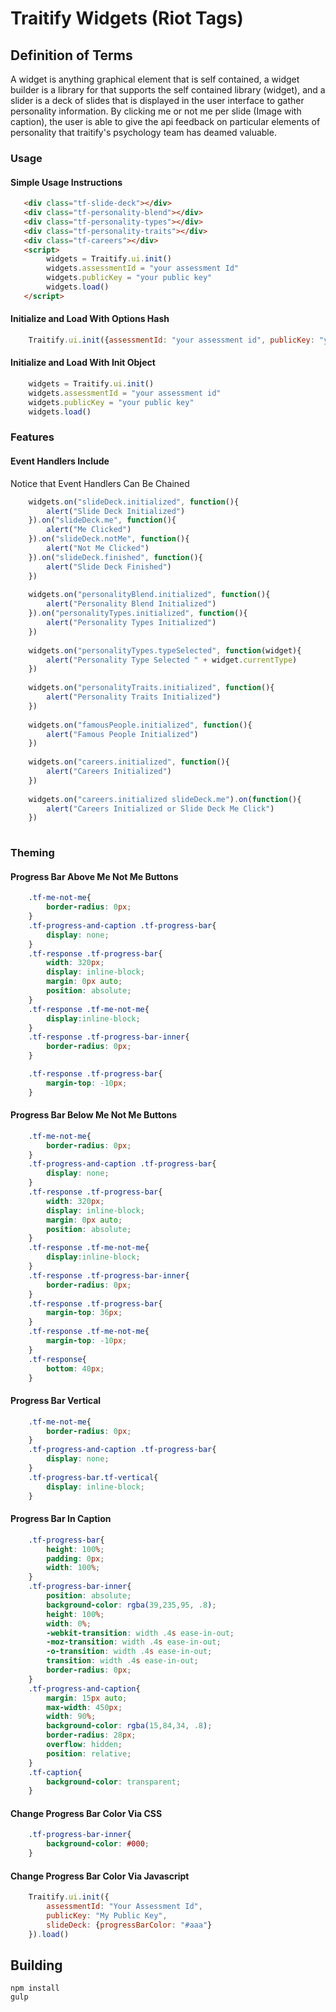 # Traitify Widgets (Riot Tags)
## Definition of Terms
A widget is anything graphical element that is self contained, a widget builder is a library for that supports the self contained library (widget), and a slider is a deck of slides that is displayed in the user interface to gather personality information. By clicking me or not me per slide (Image with caption), the user is able to give the api feedback on particular elements of personality that traitify's psychology team has deamed valuable.

### Usage
#### Simple Usage Instructions 
```html
   <div class="tf-slide-deck"></div>
   <div class="tf-personality-blend"></div>
   <div class="tf-personality-types"></div>
   <div class="tf-personality-traits"></div>
   <div class="tf-careers"></div>
   <script>
        widgets = Traitify.ui.init()
        widgets.assessmentId = "your assessment Id"
        widgets.publicKey = "your public key"
        widgets.load()
   </script>
```

#### Initialize and Load With Options Hash
```javascript
    Traitify.ui.init({assessmentId: "your assessment id", publicKey: "your public key"}).load()
```
#### Initialize and Load With Init Object 
```javascript
    widgets = Traitify.ui.init()
    widgets.assessmentId = "your assessment id"
    widgets.publicKey = "your public key"
    widgets.load()
```

### Features

#### Event Handlers Include
Notice that Event Handlers Can Be Chained
```javascript
	widgets.on("slideDeck.initialized", function(){
	    alert("Slide Deck Initialized")
	}).on("slideDeck.me", function(){
	    alert("Me Clicked")
	}).on("slideDeck.notMe", function(){
	    alert("Not Me Clicked")
	}).on("slideDeck.finished", function(){
	    alert("Slide Deck Finished")
	})
    
	widgets.on("personalityBlend.initialized", function(){
	    alert("Personality Blend Initialized")
	}).on("personalityTypes.initialized", function(){
	    alert("Personality Types Initialized")
	})
	
	widgets.on("personalityTypes.typeSelected", function(widget){
	    alert("Personality Type Selected " + widget.currentType)
	})
	
	widgets.on("personalityTraits.initialized", function(){
	    alert("Personality Traits Initialized")
	})
	
	widgets.on("famousPeople.initialized", function(){
	    alert("Famous People Initialized")
	})
	
	widgets.on("careers.initialized", function(){
	    alert("Careers Initialized")
	})
    
    widgets.on("careers.initialized slideDeck.me").on(function(){
        alert("Careers Initialized or Slide Deck Me Click")
    })
    
```
### Theming
#### Progress Bar Above Me Not Me Buttons
```css
	.tf-me-not-me{
		border-radius: 0px;
	}
	.tf-progress-and-caption .tf-progress-bar{
		display: none;
	}
	.tf-response .tf-progress-bar{
		width: 320px;
		display: inline-block;
		margin: 0px auto;
		position: absolute;
	}
	.tf-response .tf-me-not-me{
		display:inline-block;
	}
	.tf-response .tf-progress-bar-inner{
		border-radius: 0px;
	}

	.tf-response .tf-progress-bar{
		margin-top: -10px;
	}
```
#### Progress Bar Below Me Not Me Buttons
```css
	.tf-me-not-me{
		border-radius: 0px;
	}
	.tf-progress-and-caption .tf-progress-bar{
		display: none;
	}
	.tf-response .tf-progress-bar{
		width: 320px;
		display: inline-block;
		margin: 0px auto;
		position: absolute;
	}
	.tf-response .tf-me-not-me{
		display:inline-block;
	}
	.tf-response .tf-progress-bar-inner{
		border-radius: 0px;
	}
	.tf-response .tf-progress-bar{
		margin-top: 36px;
	}
	.tf-response .tf-me-not-me{
		margin-top: -10px;
	}
	.tf-response{
		bottom: 40px;
	}
```
#### Progress Bar Vertical
```css
	.tf-me-not-me{
		border-radius: 0px;
	}
	.tf-progress-and-caption .tf-progress-bar{
		display: none;
	}
	.tf-progress-bar.tf-vertical{
		display: inline-block;
	}
```
#### Progress Bar In Caption
```css
	.tf-progress-bar{
		height: 100%;
		padding: 0px;
		width: 100%;
	}
	.tf-progress-bar-inner{
		position: absolute;
		background-color: rgba(39,235,95, .8);
		height: 100%;
		width: 0%;
		-webkit-transition: width .4s ease-in-out;
		-moz-transition: width .4s ease-in-out;
		-o-transition: width .4s ease-in-out;
		transition: width .4s ease-in-out;
		border-radius: 0px;
	}
	.tf-progress-and-caption{
		margin: 15px auto;
		max-width: 450px;
		width: 90%;
		background-color: rgba(15,84,34, .8);
		border-radius: 28px;
		overflow: hidden;
		position: relative;
	}
	.tf-caption{
		background-color: transparent;
	}
```
#### Change Progress Bar Color Via CSS
```css
	.tf-progress-bar-inner{
		background-color: #000;
	}
```
#### Change Progress Bar Color Via Javascript
```javascript
    Traitify.ui.init({
    	assessmentId: "Your Assessment Id",
    	publicKey: "My Public Key",
        slideDeck: {progressBarColor: "#aaa"}
    }).load()
```

## Building
    npm install
    gulp
